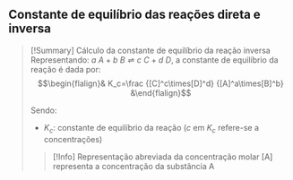 ## Constante de equilíbrio das reações direta e inversa
>[!Summary] Cálculo da constante de equilíbrio da reação inversa
>Representando: $a\ A+b\ B \rightleftharpoons c\ C+ d\ D$, a constante de equilíbrio da reação é dada por:
>$$\begin{flalign}& K_c=\frac {[C]^c\times[D]^d} {[A]^a\times[B]^b} &\end{flalign}$$
>
>Sendo:
>- $K_c$: constante de equilíbrio da reação ($c$ em $K_c$ refere-se a concentrações)
>
>>[!Info] Representação abreviada da concentração molar
>[A] representa a concentração da substância A